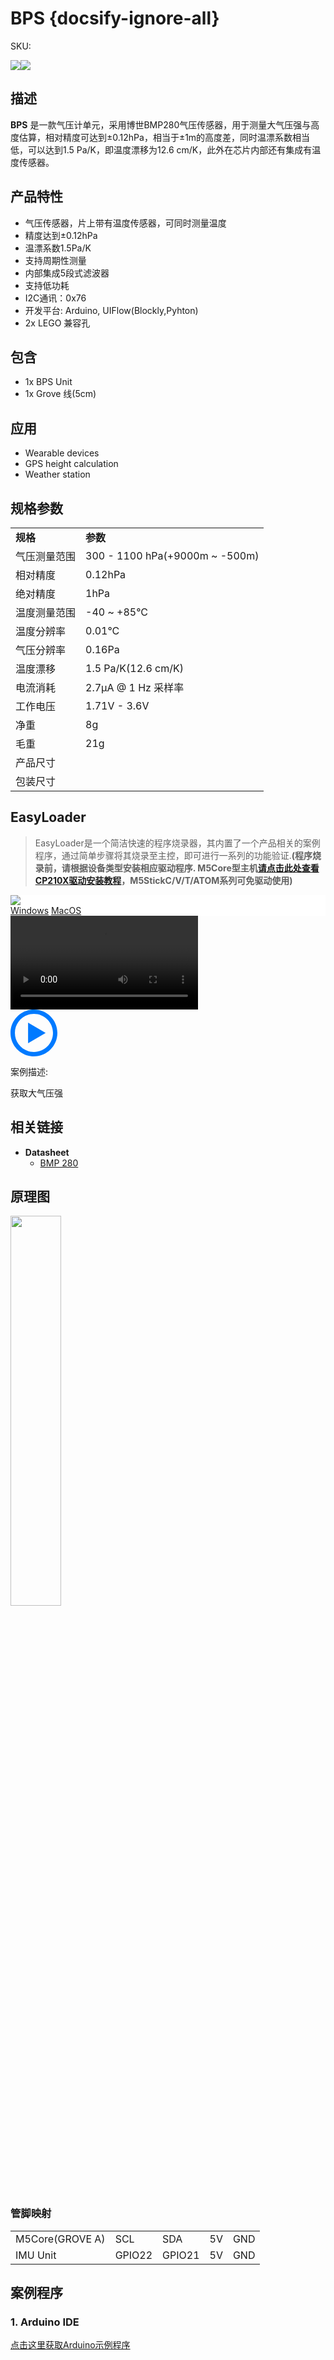 # BPS {docsify-ignore-all}

<el-tag effect="plain">SKU:</el-tag>

<div class="product_pic"><img src="assets/img/product_pics/unit/unit_rs485_01.webp"><img src="assets/img/product_pics/unit/unit_rs485_02.webp"></div>

## 描述

**BPS** 是一款气压计单元，采用博世BMP280气压传感器，用于测量大气压强与高度估算，相对精度可达到±0.12hPa，相当于±1m的高度差，同时温漂系数相当低，可以达到1.5 Pa/K，即温度漂移为12.6 cm/K，此外在芯片内部还有集成有温度传感器。

## 产品特性

- 气压传感器，片上带有温度传感器，可同时测量温度
- 精度达到±0.12hPa
- 温漂系数1.5Pa/K
- 支持周期性测量
- 内部集成5段式滤波器
- 支持低功耗
- I2C通讯：0x76
- 开发平台: Arduino, UIFlow(Blockly,Pyhton)
- 2x LEGO 兼容孔

## 包含

- 1x BPS Unit
- 1x Grove 线(5cm)

## 应用

- Wearable devices
- GPS height calculation
- Weather station

## 规格参数

<table>
   <tr style="font-weight:bold">
      <td>规格</td>
      <td>参数</td>
   </tr>
   <tr>
      <td>气压测量范围</td>
      <td>300 - 1100 hPa(+9000m ~ -500m)</td>
   </tr>
   <tr>
      <td>相对精度</td>
      <td>0.12hPa</td>
   </tr>
   <tr>
      <td>绝对精度</td>
      <td>1hPa</td>
   </tr>
   <tr>
      <td>温度测量范围</td>
      <td>-40 ~ +85°C</td>
   </tr>
   <tr>
      <td>温度分辨率</td>
      <td>0.01°C</td>
   </tr>
   <tr>
      <td>气压分辨率</td>
      <td>0.16Pa</td>
   </tr>
   <tr>
      <td>温度漂移</td>
      <td>1.5 Pa/K(12.6 cm/K)</td>
   </tr>
   <tr>
      <td>电流消耗</td>
      <td>2.7μA @ 1 Hz 采样率</td>
   </tr>
   <tr>
      <td>工作电压</td>
      <td>1.71V - 3.6V</td>
   </tr>
   <tr>
   <td>净重</td>
      <td>8g</td>
   </tr>
   <tr>
      <td>毛重</td>
      <td>21g</td>
   </tr>
   <tr>
      <td>产品尺寸</td>
      <td></td>
   </tr>
   <tr>
      <td>包装尺寸</td>
      <td></td>
   </tr>
 </table>

## EasyLoader

>EasyLoader是一个简洁快速的程序烧录器，其内置了一个产品相关的案例程序，通过简单步骤将其烧录至主控，即可进行一系列的功能验证.**(程序烧录前，请根据设备类型安装相应驱动程序. M5Core型主机[请点击此处查看CP210X驱动安装教程](zh_CN/arduino/arduino_development?id=安装串口驱动)，M5StickC/V/T/ATOM系列可免驱动使用)**

<div class="easyloader-box">
    <div style="background-color:white;">
        <div><img src="https://m5stack.oss-cn-shenzhen.aliyuncs.com/image/easyloader_intro.webp"></div>
        <div class="easyloader-btn">
            <a href="https://m5stack.oss-cn-shenzhen.aliyuncs.com/EasyLoader/Windows/MODULE/EasyLoader_COM_NB-IoT.exe">Windows</a>
            <a href="https://m5stack.oss-cn-shenzhen.aliyuncs.com/EasyLoader/MacOS/UNIT/EasyLoader_BPS_Unit_For_M5Core_.dmg">MacOS</a>
        </div>
    </div>
    <div>
        <video id="example_video" controls>
            <source src="https://m5stack.oss-cn-shenzhen.aliyuncs.com/video/Product_example_video/Module/COM.NB-IoT.mp4">
        </video>
        <div class="easyloader-mask">
        <a>
            <svg id="play-btn" t="1583228776634" class="icon" viewBox="0 0 1024 1024" version="1.1" xmlns="http://www.w3.org/2000/svg" p-id="4152" width="75" height="75"><path d="M512 0C229.216 0 0 229.216 0 512s229.216 512 512 512 512-229.216 512-512S794.784 0 512 0z m0 928C282.24 928 96 741.76 96 512S282.24 96 512 96s416 186.24 416 416-186.24 416-416 416zM384 288l384 224-384 224z" p-id="4153" fill="#007aff"></path></svg></a>
            <p>案例描述:</p>
            <p>获取大气压强</p>
        </div>
    </div>
</div>

## 相关链接

-  **Datasheet** 
    - [BMP 280](https://m5stack.oss-cn-shenzhen.aliyuncs.com/resource/docs/datasheet/hat/BMP280-DS001-11_en.pdf)

## 原理图

<img src="" width="40%">

### 管脚映射

<table>
 <tr><td>M5Core(GROVE A)</td><td>SCL</td><td>SDA</td><td>5V</td><td>GND</td></tr>
 <tr><td>IMU Unit</td><td>GPIO22</td><td>GPIO21</td><td>5V</td><td>GND</td></tr>
</table>

## 案例程序

### 1. Arduino IDE

[点击这里获取Arduino示例程序]()

<script>

   var purchase_link = '';

   anchor_search(purchase_link);
   scrollFunc();

</script>